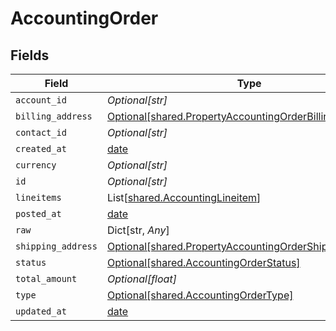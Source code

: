 # AccountingOrder


## Fields

| Field                                                                                                                    | Type                                                                                                                     | Required                                                                                                                 | Description                                                                                                              |
| ------------------------------------------------------------------------------------------------------------------------ | ------------------------------------------------------------------------------------------------------------------------ | ------------------------------------------------------------------------------------------------------------------------ | ------------------------------------------------------------------------------------------------------------------------ |
| `account_id`                                                                                                             | *Optional[str]*                                                                                                          | :heavy_minus_sign:                                                                                                       | N/A                                                                                                                      |
| `billing_address`                                                                                                        | [Optional[shared.PropertyAccountingOrderBillingAddress]](../../models/shared/propertyaccountingorderbillingaddress.md)   | :heavy_minus_sign:                                                                                                       | N/A                                                                                                                      |
| `contact_id`                                                                                                             | *Optional[str]*                                                                                                          | :heavy_minus_sign:                                                                                                       | N/A                                                                                                                      |
| `created_at`                                                                                                             | [date](https://docs.python.org/3/library/datetime.html#date-objects)                                                     | :heavy_minus_sign:                                                                                                       | N/A                                                                                                                      |
| `currency`                                                                                                               | *Optional[str]*                                                                                                          | :heavy_minus_sign:                                                                                                       | N/A                                                                                                                      |
| `id`                                                                                                                     | *Optional[str]*                                                                                                          | :heavy_minus_sign:                                                                                                       | N/A                                                                                                                      |
| `lineitems`                                                                                                              | List[[shared.AccountingLineitem](../../models/shared/accountinglineitem.md)]                                             | :heavy_minus_sign:                                                                                                       | N/A                                                                                                                      |
| `posted_at`                                                                                                              | [date](https://docs.python.org/3/library/datetime.html#date-objects)                                                     | :heavy_minus_sign:                                                                                                       | N/A                                                                                                                      |
| `raw`                                                                                                                    | Dict[str, *Any*]                                                                                                         | :heavy_minus_sign:                                                                                                       | N/A                                                                                                                      |
| `shipping_address`                                                                                                       | [Optional[shared.PropertyAccountingOrderShippingAddress]](../../models/shared/propertyaccountingordershippingaddress.md) | :heavy_minus_sign:                                                                                                       | N/A                                                                                                                      |
| `status`                                                                                                                 | [Optional[shared.AccountingOrderStatus]](../../models/shared/accountingorderstatus.md)                                   | :heavy_minus_sign:                                                                                                       | N/A                                                                                                                      |
| `total_amount`                                                                                                           | *Optional[float]*                                                                                                        | :heavy_minus_sign:                                                                                                       | N/A                                                                                                                      |
| `type`                                                                                                                   | [Optional[shared.AccountingOrderType]](../../models/shared/accountingordertype.md)                                       | :heavy_minus_sign:                                                                                                       | N/A                                                                                                                      |
| `updated_at`                                                                                                             | [date](https://docs.python.org/3/library/datetime.html#date-objects)                                                     | :heavy_minus_sign:                                                                                                       | N/A                                                                                                                      |